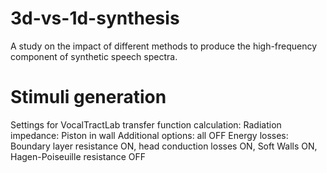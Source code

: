 # 3d-vs-1d-synthesis
A study on the impact of different methods to produce the high-frequency component of synthetic speech spectra.


# Stimuli generation
Settings for VocalTractLab transfer function calculation:
Radiation impedance: Piston in wall
Additional options: all OFF
Energy losses: Boundary layer resistance ON, head conduction losses ON, Soft Walls ON, Hagen-Poiseuille resistance OFF

